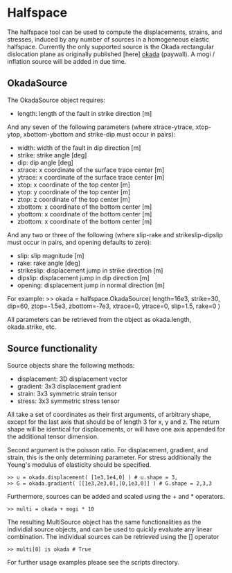 Halfspace
=========

The halfspace tool can be used to compute the displacements, strains, and
stresses, induced by any number of sources in a homogeneous elastic halfspace.
Currently the only supported source is the Okada rectangular dislocation plane
as originally published [here] [okada] (paywall). A mogi / inflation source
will be added in due time.

[okada]: http://www.bssaonline.org/content/82/2/1018.short


OkadaSource
-----------

The OkadaSource object requires:

  * length: length of the fault in strike direction [m]

And any seven of the following parameters (where xtrace-ytrace,
xtop-ytop, xbottom-ybottom and strike-dip must occur in pairs):

  * width: width of the fault in dip direction [m]
  * strike: strike angle [deg]
  * dip: dip angle [deg]
  * xtrace: x coordinate of the surface trace center [m]
  * ytrace: x coordinate of the surface trace center [m]
  * xtop: x coordinate of the top center [m]
  * ytop: y coordinate of the top center [m]
  * ztop: z coordinate of the top center [m]
  * xbottom: x coordinate of the bottom center [m]
  * ybottom: x coordinate of the bottom center [m]
  * zbottom: x coordinate of the bottom center [m]

And any two or three of the following (where slip-rake and
strikeslip-dipslip must occur in pairs, and opening defaults to zero):

  * slip: slip magnitude [m]
  * rake: rake angle [deg]
  * strikeslip: displacement jump in strike direction [m]
  * dipslip: displacement jump in dip direction [m]
  * opening: displacement jump in normal direction [m]

For example:
    >> okada = halfspace.OkadaSource( length=16e3, strike=30, dip=60,
                   ztop=-1.5e3, zbottom=-7e3, xtrace=0, ytrace=0,
                        slip=1.5, rake=0 )

All parameters can be retrieved from the object as okada.length, okada.strike,
etc.


Source functionality
--------------------

Source objects share the following methods:

  * displacement: 3D displacement vector
  * gradient: 3x3 displacement gradient
  * strain: 3x3 symmetric strain tensor
  * stress: 3x3 symmetric stress tensor

All take a set of coordinates as their first arguments, of arbitrary shape,
except for the last axis that should be of length 3 for x, y and z. The return
shape will be identical for displacements, or will have one axis appended for
the additional tensor dimension.

Second argument is the poisson ratio. For displacement, gradient, and strain,
this is the only determining parameter. For stress additionally the Young's
modulus of elasticity should be specified.

    >> u = okada.displacement( [1e3,1e4,0] ) # u.shape = 3,
    >> G = okada.gradient( [[1e3,2e3,0],[0,1e3,0]] ) # G.shape = 2,3,3

Furthermore, sources can be added and scaled using the + and * operators.

    >> multi = okada + mogi * 10

The resulting MultiSource object has the same functionalities as the
individial source objects, and can be used to quickly evaluate any
linear combination. The individual sources can be retrieved using the
[] operator

    >> multi[0] is okada # True

For further usage examples please see the scripts directory.
